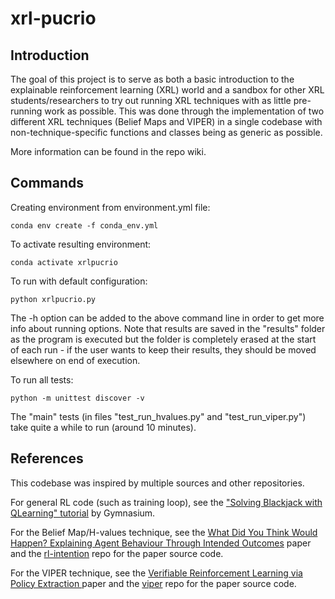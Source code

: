 # xrl-pucrio

## Introduction

The goal of this project is to serve as both a basic introduction to the explainable reinforcement learning (XRL)
world and a sandbox for other XRL students/researchers to try out running XRL techniques with as little pre-running work
as possible. This was done through the implementation of two different XRL techniques (Belief Maps and VIPER) in a single codebase with non-technique-specific functions and classes being as generic as possible.

More information can be found in the repo wiki.

## Commands

Creating environment from environment.yml file:
```
conda env create -f conda_env.yml
```

To activate resulting environment: 
```
conda activate xrlpucrio
```

To run with default configuration:
```
python xrlpucrio.py
```

The -h option can be added to the above command line in order to get more info about running options. Note that results are saved in the "results" folder as the program is executed but the folder is completely erased at the start of each run - if the user wants to keep their results, they should be moved elsewhere on end of execution. 

To run all tests:
```
python -m unittest discover -v
```

The "main" tests (in files "test_run_hvalues.py" and "test_run_viper.py") take quite a while to run (around 10 minutes).

## References

This codebase was inspired by multiple sources and other repositories.

For general RL code (such as training loop), see the ["Solving Blackjack with QLearning" tutorial](https://gymnasium.farama.org/tutorials/training_agents/blackjack_tutorial/) by Gymnasium.

For the Belief Map/H-values technique, see the [What Did You Think Would Happen? Explaining Agent Behaviour Through Intended Outcomes](https://arxiv.org/abs/2011.05064) paper and the [rl-intention](https://github.com/hmhyau/rl-intention/) repo for the paper source code.

For the VIPER technique, see the [Verifiable Reinforcement Learning via Policy Extraction
](https://arxiv.org/abs/1805.08328) paper and the [viper](https://github.com/obastani/viper) repo for the paper source code.